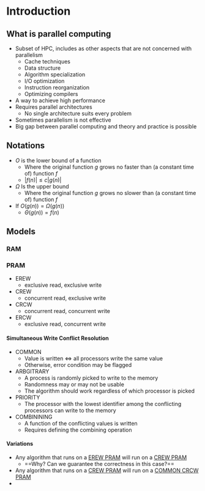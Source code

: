 # Introduction



## What is parallel computing

- Subset of HPC, includes as other aspects that are not concerned with parallelism
  - Cache techniques
  - Data structure
  - Algorithm specialization
  - I/O optimization
  - Instruction reorganization 
  - Optimizing compilers
- A way to achieve high performance
- Requires parallel architectures
  - No single architecture suits every problem
- Sometimes parallelism is not effective
- Big gap between parallel computing and theory and practice is possible





## Notations

- $O$ is the lower bound of a function
  - Where the original function $g$ grows no faster than (a constant time of) function $f$
  - $|f(n)| \leq c|g(n)|$
- $\Omega$ Is the upper bound
  - Where the original function $g$ grows no slower than (a constant time of) function $f$
- If $O(g(n)) = \Omega(g(n))$ 
  - $\Theta(g(n)) = f(n)$



## Models

### RAM



### PRAM

- EREW
  - exclusive read, exclusive write
- CREW
  - concurrent read, exclusive write
- CRCW
  - concurrent read, concurrent write
- ERCW
  - exclusive read, concurrent write



#### Simultaneous Write Conflict Resolution

- COMMON
  - Value is written $\iff$ all processors write the same value
  - Otherwise, error condition may be flagged
- ARBGITRARY
  - A process is randomly picked to write to the memory
  - Randomness may or may not be usable
  - The algorithm should work regardless of which processor is picked
- PRIORITY
  - The processor with the lowest identifier among the conflicting processors can write to the memory
- COMBININING
  - A function of the conflicting values is written
  - Requires defining the combining operation



#### Variations

- Any algorithm that runs on a <u>EREW PRAM</u> will run on a <u>CREW PRAM</u>
  - ==Why? Can we guarantee the correctness in this case?==
- Any algorithm that runs on a <u>CREW PRAM</u> will run on a <u>COMMON CRCW PRAM</u>
- 

